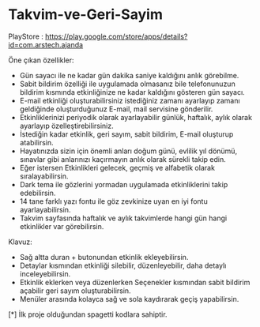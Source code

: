# Takvim-ve-Geri-Sayim
PlayStore : https://play.google.com/store/apps/details?id=com.arstech.ajanda

Öne çıkan özellikler:
  - Gün sayacı ile ne kadar gün dakika saniye kaldığını anlık görebilme.
  - Sabit bildirim özelliği ile uygulamada olmasanız bile telefonunuzun bildirim kısmında etkinliğinize ne kadar kaldığını gösteren gün sayacı.
  - E-mail etkinliği oluşturabilirsiniz istediğiniz zamanı ayarlayıp zamanı geldiğinde oluşturduğunuz E-mail, mail servisine gönderilir.
  - Etkinliklerinizi periyodik olarak ayarlayabilir günlük, haftalık, aylık olarak ayarlayıp özelleştirebilirsiniz.
  - İstediğin kadar etkinlik, geri sayım, sabit bildirim, E-mail oluşturup atabilirsin.
  - Hayatınızda sizin için önemli anları doğum günü, evlilik yıl dönümü, sınavlar gibi anlarınızı kaçırmayın anlık olarak sürekli takip edin.
  - Eğer istersen Etkinlikleri gelecek, geçmiş ve alfabetik olarak sıralayabilirsin.
  - Dark tema ile gözlerini yormadan uygulamada etkinliklerini takip edebilirsin.
  - 14 tane farklı yazı fontu ile göz zevkinize uyan en iyi fontu ayarlayabilirsin.
  - Takvim sayfasında haftalık ve aylık takvimlerde hangi gün hangi etkinlikler var görebilirsin.


Klavuz:
  - Sağ altta duran + butonundan etkinlik ekleyebilirsin.
  - Detaylar kısmından etkinliği silebilir, düzenleyebilir, daha detaylı inceleyebilirsin.
  - Etkinlik eklerken veya düzenlerken Seçenekler kısmından sabit bildirim açabilir geri sayım oluşturabilirsin.
  - Menüler arasında kolayca sağ ve sola kaydırarak geçiş yapabilirsin.

[*] İlk proje olduğundan spagetti kodlara sahiptir.
